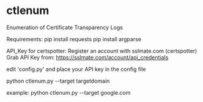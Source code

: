 # ctlenum
Enumeration of Certificate Transparency Logs

Requirements:
  pip install requests
  pip install argparse

API_Key for certspotter:
  Register an account with sslmate.com (certspotter)
  Grab API Key from:
  https://sslmate.com/account/api_credentials

edit 'config.py' and place your API key in the config file

python ctlenum.py --target targetdomain

example:
   python ctlenum.py --target google.com
   

